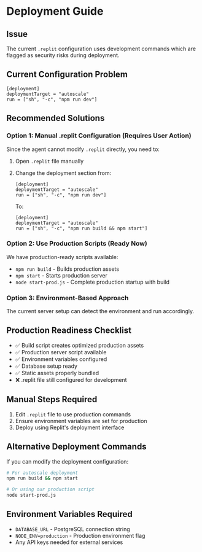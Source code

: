 # Deployment Guide

## Issue
The current `.replit` configuration uses development commands which are flagged as security risks during deployment.

## Current Configuration Problem
```
[deployment]
deploymentTarget = "autoscale"
run = ["sh", "-c", "npm run dev"]
```

## Recommended Solutions

### Option 1: Manual .replit Configuration (Requires User Action)
Since the agent cannot modify `.replit` directly, you need to:

1. Open `.replit` file manually
2. Change the deployment section from:
   ```
   [deployment]
   deploymentTarget = "autoscale"
   run = ["sh", "-c", "npm run dev"]
   ```
   
   To:
   ```
   [deployment]
   deploymentTarget = "autoscale"
   run = ["sh", "-c", "npm run build && npm start"]
   ```

### Option 2: Use Production Scripts (Ready Now)
We have production-ready scripts available:

- `npm run build` - Builds production assets
- `npm start` - Starts production server
- `node start-prod.js` - Complete production startup with build

### Option 3: Environment-Based Approach
The current server setup can detect the environment and run accordingly.

## Production Readiness Checklist
- ✅ Build script creates optimized production assets
- ✅ Production server script available
- ✅ Environment variables configured
- ✅ Database setup ready
- ✅ Static assets properly bundled
- ❌ .replit file still configured for development

## Manual Steps Required
1. Edit `.replit` file to use production commands
2. Ensure environment variables are set for production
3. Deploy using Replit's deployment interface

## Alternative Deployment Commands
If you can modify the deployment configuration:

```bash
# For autoscale deployment
npm run build && npm start

# Or using our production script
node start-prod.js
```

## Environment Variables Required
- `DATABASE_URL` - PostgreSQL connection string
- `NODE_ENV=production` - Production environment flag
- Any API keys needed for external services